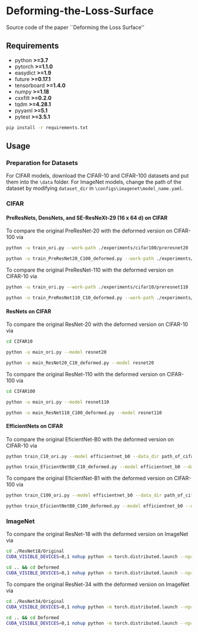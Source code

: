 # Deforming-the-Loss-Surface
Source code of the paper ``Deforming the Loss Surface''
## Requirements

- python **>=3.7**
- pytorch **>=1.1.0**
- easydict **>=1.9**
- future **>=0.17.1**
- tensorboard **>=1.4.0**
- numpy **>=1.18**
- cxxfilt **>=0.2.0**
- tqdm **>=4.28.1**
- pyyaml **>=5.1**
- pytest **>=3.5.1**

```bash
pip install -r requirements.txt
```
## Usage 
### Preparation for Datasets
For CIFAR models, download the CIFAR-10 and CIFAR-100 datasets and put them into the `\data` folder. For ImageNet models, change the path of the dataset by modifying `dataset_dir` in `\configs\imagenet\model_name.yaml`. 

### CIFAR
#### PreResNets, DensNets, and SE-ResNeXt-29 (16 x 64 d) on CIFAR
To compare the original PreResNet-20 with the deformed version on CIFAR-100 via
```bash
python -u train_ori.py --work-path ./experiments/cifar100/preresnet20
```

```bash
python -u train_PreResNet20_C100_deformed.py --work-path ./experiments/cifar100/preresnet20
```

To compare the original PreResNet-110 with the deformed version on CIFAR-10 via
```bash
python -u train_ori.py --work-path ./experiments/cifar10/preresnet110
```

```bash
python -u train_PreResNet110_C10_deformed.py --work-path ./experiments/cifar10/preresnet110
```
#### ResNets on CIFAR
To compare the original ResNet-20 with the deformed version on CIFAR-10 via
```bash
cd CIFAR10
```
```bash
python -u main_ori.py --model resnet20
```
```bash
python -u main_ResNet20_C10_deformed.py --model resnet20
```

To compare the original ResNet-110 with the deformed version on CIFAR-100 via
```bash
cd CIFAR100
```
```bash
python -u main_ori.py --model resnet110
```
```bash
python -u main_ResNet110_C100_deformed.py --model resnet110
```
#### EfficientNets on CIFAR
To compare the original EficientNet-B0 with the deformed version on CIFAR-10 via
```bash
python train_C10_ori.py --model efficientnet_b0 --data_dir path_of_cifar10_data
```
```bash
python train_EficientNetB0_C10_deformed.py --model efficientnet_b0 --data_dir path_of_cifar10_data
```
To compare the original EficientNet-B1 with the deformed version on CIFAR-100 via
```bash
python train_C100_ori.py --model efficientnet_b0 --data_dir path_of_cifar100_data
```
```bash
python train_EficientNetB0_C100_deformed.py --model efficientnet_b0 --data_dir path_of_cifar100_data
```
### ImageNet
To compare the original ResNet-18 with the deformed version on ImageNet via
```bash
cd ./ResNet18/Original
CUDA_VISIBLE_DEVICES=0,1 nohup python -m torch.distributed.launch --nproc_per_node 2 --master_port 9595 train.py --config configs/imagenet/resnet_18.yaml train.output_dir experiments/ori_resnet18_2gpus_120ep train.distributed True train.dataloader.pin_memory True > ori_resnet18_2gpus_120ep.txt 2>&1
```
```bash
cd .. && cd Deformed
CUDA_VISIBLE_DEVICES=0,1 nohup python -m torch.distributed.launch --nproc_per_node 2 --master_port 7658 train.py --config configs/imagenet/resnet_18.yaml train.output_dir experiments/deformed_resnet18_2gpus_120ep train.distributed True train.dataloader.pin_memory True > deformed_resnet18_2gpus_120ep.txt 2>&1
```

To compare the original ResNet-34 with the deformed version on ImageNet via
```bash
cd ./ResNet34/Original
CUDA_VISIBLE_DEVICES=0,1 nohup python -m torch.distributed.launch --nproc_per_node 2 --master_port 5632 train.py --config configs/imagenet/resnet_34.yaml train.output_dir experiments/ori_resnet34_2gpus_120ep train.distributed True train.dataloader.pin_memory True > ori_resnet34_2gpus_120ep.txt 2>&1
```
```bash
cd .. && cd Deformed
CUDA_VISIBLE_DEVICES=0,1 nohup python -m torch.distributed.launch --nproc_per_node 2 --master_port 9876 train.py --config configs/imagenet/resnet_34.yaml train.output_dir experiments/deformed_resnet34_2gpus_120ep train.distributed True train.dataloader.pin_memory True > deformed_resnet34_2gpus_120ep.txt 2>&1
```
